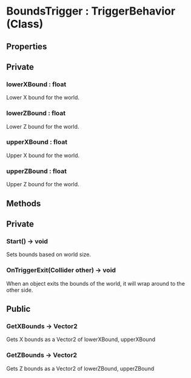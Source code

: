 
# BoundsTrigger : TriggerBehavior (Class)

## **Properties**

## Private

### **lowerXBound : float**

Lower X bound for the world.

### **lowerZBound : float**

Lower Z bound for the world.

### **upperXBound : float**

Upper X bound for the world.

### **upperZBound : float**

Upper Z bound for the world.

## **Methods**

## Private

### **Start() -> void**

Sets bounds based on world size.

### **OnTriggerExit(Collider other) -> void**

When an object exits the bounds of the world, it will wrap around to the other side.

## Public

### **GetXBounds -> Vector2**

Gets X bounds as a Vector2 of lowerXBound, upperXBound

### **GetZBounds -> Vector2**

Gets Z bounds as a Vector2 of lowerZBound, upperZBound